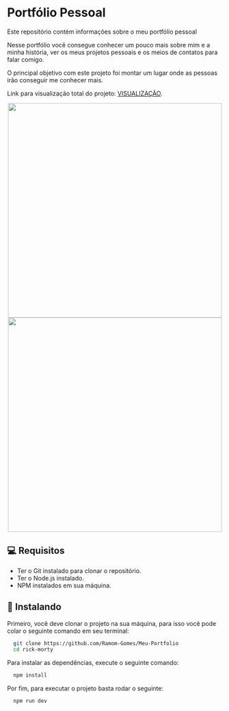 # Portfólio Pessoal

Este repositório contém informações sobre o meu portfólio pessoal

Nesse portfólio você consegue conhecer um pouco mais sobre mim e a minha história, ver os meus projetos pessoais e os meios de contatos para falar comigo.

O principal objetivo com este projeto foi montar um lugar onde as pessoas irão conseguir me conhecer mais.

Link para visualização total do projeto: [VISUALIZAÇÃO](https://monumental-alfajores-8ca782.netlify.app/).

<div align="center" display="flex">
<img src="https://user-images.githubusercontent.com/110055468/235910387-9edc96af-a24a-46a7-be10-86fa0f2aa8b5.jpeg" width="500px" />
<img src="https://user-images.githubusercontent.com/110055468/235910568-20a05a10-f7c0-4573-a491-38068de4a95a.jpeg" width="500px" />
</div>




## 💻 Requisitos

* Ter o Git instalado para clonar o repositório.
* Ter o Node.js instalado.
* NPM instalados em sua máquina.




## 🚀 Instalando

Primeiro, você deve clonar o projeto na sua máquina, para isso você pode colar o seguinte comando em seu terminal:

```bash
  git clone https://github.com/Ramom-Gomes/Meu-Portfolio
  cd rick-morty
```
Para instalar as dependências, execute o seguinte comando:

```bash
  npm install
```

Por fim, para executar o projeto basta rodar o seguinte:

```bash
  npm run dev
```
